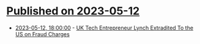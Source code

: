 # [Published on 2023-05-12](index.md)

* [2023-05-12, 18:00:00](https://news.slashdot.org/story/23/05/12/121221/uk-tech-entrepreneur-lynch-extradited-to-the-us-on-fraud-charges?utm_source=rss1.0mainlinkanon&utm_medium=feed) - [UK Tech Entrepreneur Lynch Extradited To the US on Fraud Charges](https://news.slashdot.org/story/23/05/12/121221/uk-tech-entrepreneur-lynch-extradited-to-the-us-on-fraud-charges?utm_source=rss1.0mainlinkanon&utm_medium=feed)
